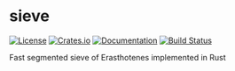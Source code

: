# sieve
[![License](https://img.shields.io/badge/License-BSD%203--Clause-blue.svg)](https://opensource.org/licenses/BSD-3-Clause) [![Crates.io](https://img.shields.io/crates/v/sieve.svg)](https://crates.io/crates/sieve) [![Documentation](https://docs.rs/sieve/badge.svg)](https://docs.rs/sieve) [![Build Status](https://travis-ci.org/bemeurer/sieve.svg?branch=master)](https://travis-ci.org/bemeurer/sieve)

Fast segmented sieve of Erasthotenes implemented in Rust
